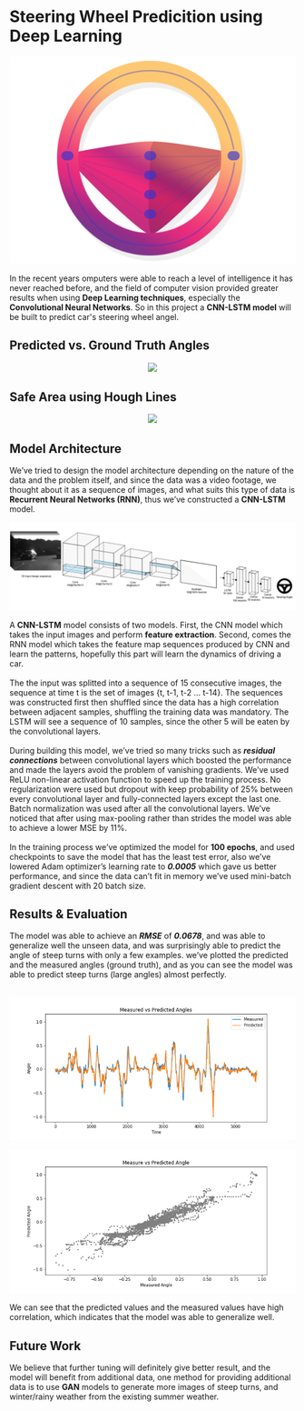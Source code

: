 # Steering Wheel Predicition using Deep Learning
<p align="center"><img src="pics/pr_logo.png"/></p>
In the recent years omputers were able to reach a level of intelligence it has never reached before, and the field of computer vision provided greater results when using <b>Deep Learning techniques</b>, especially the <b>Convolutional Neural Networks</b>. So in this project a <b>CNN-LSTM model</b> will be built to predict car's steering wheel angel.

## Predicted vs. Ground Truth Angles
<p align="center"><img src="pics/visualization.gif"/></p>

## Safe Area using Hough Lines
<p align="center"><img src="pics/safe_area.gif"/></p>

## Model Architecture

We’ve tried to design the model architecture depending on the nature of the data and the problem itself, and since the data was a video footage, we thought about it as a sequence of images, and what suits this type of data is <b>Recurrent Neural Networks (RNN)</b>, thus we’ve constructed a <b>CNN-LSTM</b> model.

![](pics/architecture.png)

A <b>CNN-LSTM</b> model consists of two models. First, the CNN model which takes the input images and perform <b>feature extraction</b>. Second, comes the RNN model which takes the feature map sequences produced by CNN and learn the patterns, hopefully this part will learn the dynamics of driving a car.
<br><br>
The the input was splitted into a sequence of 15 consecutive images, the sequence at time t is the set of images {t, t-1, t-2 ... t-14}. The sequences was constructed first then shuffled since the data has a high correlation between adjacent samples, shuffling the training data was mandatory. The LSTM will see a sequence of 10 samples, since the other 5 will be eaten by the convolutional layers.
<br><br>
During building this model, we’ve tried so many tricks such as <b>*residual connections*</b> between convolutional layers which boosted the performance and made the layers avoid the problem of vanishing gradients. We’ve used ReLU non-linear activation function to speed up the training process. No regularization were used but dropout with keep probability of 25% between every convolutional layer and fully-connected layers except the last one. Batch normalization was used after all the convolutional layers. We’ve noticed that after using max-pooling rather than strides the model was able to achieve a lower MSE by 11%.
<br><br>
In the training process we’ve optimized the model for <b>100 epochs</b>, and used checkpoints to save the model that has the least test error, also we’ve lowered Adam optimizer’s learning rate to <b>*0.0005*</b> which gave us better performance, and since the data can’t fit in memory we’ve used mini-batch gradient descent with 20 batch size.

## Results & Evaluation
The model was able to achieve an <b>*RMSE*</b> of <b>*0.0678*</b>, and was able to generalize well the unseen data, and was surprisingly able to predict the angle of steep turns with only a few examples. we’ve plotted the predicted and the measured angles (ground truth), and as you can see the model was able to predict steep turns (large angles) almost perfectly.
<br>
<br>
<p align="center"><img src="pics/measure_predicted.png"/></p>
<p align="center"><img src="pics/measure_predicted_scatter.png"/></p>
We can see that the predicted values and the measured values have high correlation, which indicates that the model was able to generalize well.

## Future Work
We believe that further tuning will definitely give better result, and the model will benefit from additional data, one method for providing additional data is to use <b>GAN</b> models to generate more images of steep turns, and winter/rainy weather from the existing summer weather.